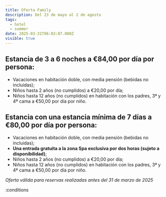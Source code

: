 ```yaml
---
title: Oferta Family
description: Del 23 de mayo al 2 de agosto
tags:
  - hotel
  - summer
date: 2025-03-31T06:03:07.000Z
visible: true
---
```


## Estancia de **3 a 6 noches** a €84,00 por día por persona:
- Vacaciones en habitación doble, con media pensión (bebidas no incluidas);  
- Niños hasta 2 años (no cumplidos) a €20,00 por día;  
- Niños hasta 12 años (no cumplidos) en habitación con los padres, 3ª y 4ª cama a €50,00 por día por niño.

## Estancia con una estancia mínima de **7 días** a €80,00 por día por persona:
- Vacaciones en habitación doble, con media pensión (bebidas no incluidas);  
- **Una entrada gratuita a la zona Spa exclusiva por dos horas (sujeto a disponibilidad)**;  
- Niños hasta 2 años (no cumplidos) a €20,00 por día;  
- Niños hasta 12 años (no cumplidos) en habitación con los padres, 3ª y 4ª cama a €50,00 por día por niño.

*Oferta válida para reservas realizadas antes del 31 de marzo de 2025*

:conditions
